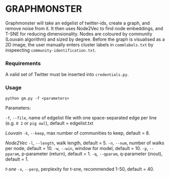 # GRAPHMONSTER

Graphmonster will take an edgelist of twitter-ids, create a graph, and remove noise from it. It then uses Node2Vec to find node embeddings, and T-SNE for reducing dimensionality. Nodes are coloured by community (Louvain algorithm) and sized by degree. Before the graph is visualised as a 2D image, the user manually enters cluster labels in `commlabels.txt` by inspeecting `community-identification.txt`.

### Requirements

A valid set of Twitter must be inserted into `credentials.py`.

### Usage

```
python gm.py -f <parameters>
```

Parameters:

`-f`, `--file`, name of edgelist file with one space-separated edge per line (e.g. `0 2` or `pig owl`), default = edgelist.txt

_Louvain_
`-k`, `--keep`, max number of communities to keep, default = 8.

_Node2Vec_
`-l`, `--length`, walk length, default = 5. 
`-n`, `--num`, number of walks per node, default = 10.
`-w`, `--win`, window for model, default = 10.
`-p`, `--pparam`, p-parameter (return), default = 1.
`-q`, `--qparam`, q-parameter (inout), default = 1.

_t-sne_
`-x`, `--perp`, perplexity for t-sne, recommended 1-50, default = 40.
